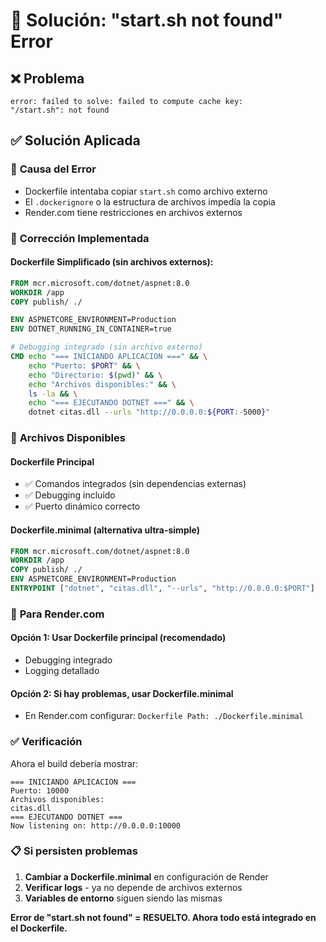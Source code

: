 # 🔧 Solución: "start.sh not found" Error

## ❌ Problema
```
error: failed to solve: failed to compute cache key: 
"/start.sh": not found
```

## ✅ Solución Aplicada

### 🎯 **Causa del Error**
- Dockerfile intentaba copiar `start.sh` como archivo externo
- El `.dockerignore` o la estructura de archivos impedía la copia
- Render.com tiene restricciones en archivos externos

### 🔧 **Corrección Implementada**

#### **Dockerfile Simplificado** (sin archivos externos):
```dockerfile
FROM mcr.microsoft.com/dotnet/aspnet:8.0
WORKDIR /app
COPY publish/ ./

ENV ASPNETCORE_ENVIRONMENT=Production
ENV DOTNET_RUNNING_IN_CONTAINER=true

# Debugging integrado (sin archivo externo)
CMD echo "=== INICIANDO APLICACION ===" && \
    echo "Puerto: $PORT" && \
    echo "Directorio: $(pwd)" && \
    echo "Archivos disponibles:" && \
    ls -la && \
    echo "=== EJECUTANDO DOTNET ===" && \
    dotnet citas.dll --urls "http://0.0.0.0:${PORT:-5000}"
```

### 📁 **Archivos Disponibles**

#### **Dockerfile Principal** 
- ✅ Comandos integrados (sin dependencias externas)
- ✅ Debugging incluido
- ✅ Puerto dinámico correcto

#### **Dockerfile.minimal** (alternativa ultra-simple)
```dockerfile
FROM mcr.microsoft.com/dotnet/aspnet:8.0
WORKDIR /app
COPY publish/ ./
ENV ASPNETCORE_ENVIRONMENT=Production
ENTRYPOINT ["dotnet", "citas.dll", "--urls", "http://0.0.0.0:$PORT"]
```

### 🚀 **Para Render.com**

#### Opción 1: Usar Dockerfile principal (recomendado)
- Debugging integrado
- Logging detallado

#### Opción 2: Si hay problemas, usar Dockerfile.minimal
- En Render.com configurar: `Dockerfile Path: ./Dockerfile.minimal`

### ✅ **Verificación**

Ahora el build debería mostrar:
```
=== INICIANDO APLICACION ===
Puerto: 10000
Archivos disponibles:
citas.dll
=== EJECUTANDO DOTNET ===
Now listening on: http://0.0.0.0:10000
```

### 📋 **Si persisten problemas**

1. **Cambiar a Dockerfile.minimal** en configuración de Render
2. **Verificar logs** - ya no depende de archivos externos
3. **Variables de entorno** siguen siendo las mismas

**Error de "start.sh not found" = RESUELTO. Ahora todo está integrado en el Dockerfile.**
